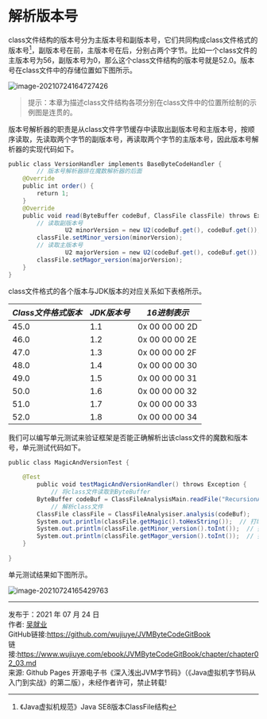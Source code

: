 # 解析版本号

class文件结构的版本号分为主版本号和副版本号，它们共同构成class文件格式的版本号[^1]，副版本号在前，主版本号在后，分别占两个字节。比如一个class文件的主版本号为56，副版本号为0，那么这个class文件结构的版本号就是52.0。版本号在class文件中的存储位置如下图所示。

![image-20210724164727426](images/chapter02_03_01.png)

> 提示：本章为描述class文件结构各项分别在class文件中的位置所绘制的示例图是连贯的。

版本号解析器的职责是从class文件字节缓存中读取出副版本号和主版本号，按顺序读取，先读取两个字节的副版本号，再读取两个字节的主版本号，因此版本号解析器的实现代码如下。

```java
public class VersionHandler implements BaseByteCodeHandler {  
		// 版本号解析器排在魔数解析器的后面  
    @Override  
    public int order() {  
        return 1;  
    }  
    @Override  
    public void read(ByteBuffer codeBuf, ClassFile classFile) throws Exception {  
        // 读取副版本号
				U2 minorVersion = new U2(codeBuf.get(), codeBuf.get());  
        classFile.setMinor_version(minorVersion);  
        // 读取主版本号
				U2 majorVersion = new U2(codeBuf.get(), codeBuf.get());  
        classFile.setMagor_version(majorVersion);  
    }  
}
```

class文件格式的各个版本与JDK版本的对应关系如下表格所示。

| ***Class文件格式版本*** | ***JDK版本号*** | ***16进制表示*** |
| ----------------------- | --------------- | ---------------- |
| 45.0                    | 1.1             | 0x 00 00 00 2D   |
| 46.0                    | 1.2             | 0x 00 00 00 2E   |
| 47.0                    | 1.3             | 0x 00 00 00 2F   |
| 48.0                    | 1.4             | 0x 00 00 00 30   |
| 49.0                    | 1.5             | 0x 00 00 00 31   |
| 50.0                    | 1.6             | 0x 00 00 00 32   |
| 51.0                    | 1.7             | 0x 00 00 00 33   |
| 52.0                    | 1.8             | 0x 00 00 00 34   |

我们可以编写单元测试来验证框架是否能正确解析出该class文件的魔数和版本号，单元测试代码如下。

```java
public class MagicAndVersionTest {  
  
    @Test  
		public void testMagicAndVersionHandler() throws Exception {  
  			// 将class文件读取到ByteBuffer 
        ByteBuffer codeBuf = ClassFileAnalysisMain.readFile("RecursionAlgorithmMain.class");  
    		// 解析class文件
        ClassFile classFile = ClassFileAnalysiser.analysis(codeBuf);  
        System.out.println(classFile.getMagic().toHexString());  // 打印魔数
        System.out.println(classFile.getMinor_version().toInt());  // 打印副版本号
        System.out.println(classFile.getMagor_version().toInt());  // 打印主版本号
    }  
  
}  
```

单元测试结果如下图所示。

![image-20210724165429763](images/chapter02_03_02.png)

---

[^1]: 《Java虚拟机规范》Java SE8版本ClassFile结构 

发布于：2021 年 07 月 24 日<br>作者: [吴就业](https://www.wujiuye.com/)<br>GitHub链接:https://github.com/wujiuye/JVMByteCodeGitBook<br>链接:https://www.wujiuye.com/ebook/JVMByteCodeGitBook/chapter/chapter02_03.md<br>来源: Github Pages 开源电子书《深入浅出JVM字节码》（《Java虚拟机字节码从入门到实战》的第二版），未经作者许可，禁止转载!<br>

